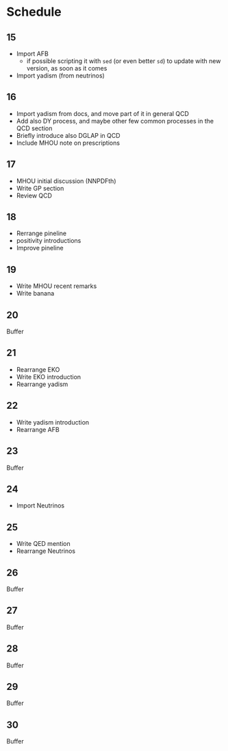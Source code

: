 # Schedule

## 15

- Import AFB
  - if possible scripting it with `sed` (or even better `sd`) to update with new
    version, as soon as it comes
- Import yadism (from neutrinos)

## 16

- Import yadism from docs, and move part of it in general QCD
- Add also DY process, and maybe other few common processes in the QCD section
- Briefly introduce also DGLAP in QCD
- Include MHOU note on prescriptions

## 17

- MHOU initial discussion (NNPDFth)
- Write GP section
- Review QCD

## 18

- Rerrange pineline
- positivity introductions
- Improve pineline

## 19

- Write MHOU recent remarks
- Write banana

## 20

Buffer

## 21

- Rearrange EKO
- Write EKO introduction
- Rearrange yadism

## 22

- Write yadism introduction
- Rearrange AFB

## 23

Buffer

## 24

- Import Neutrinos

## 25

- Write QED mention
- Rearrange Neutrinos

## 26

Buffer

## 27

Buffer

## 28

Buffer

## 29

Buffer

## 30

Buffer
